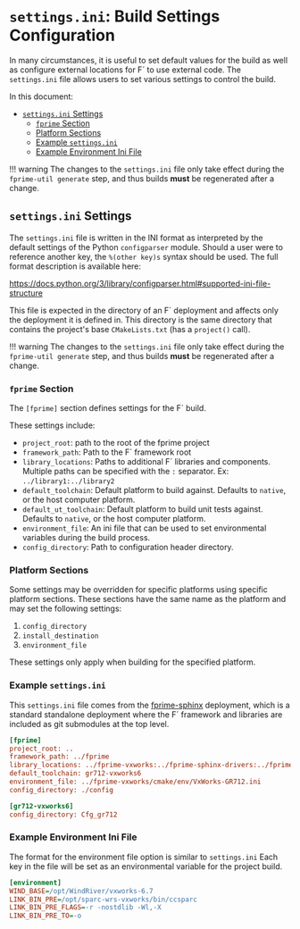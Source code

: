 # `settings.ini`: Build Settings Configuration

In many circumstances, it is useful to set default values for the build as well as configure external
locations for F´ to use external code. The `settings.ini` file allows users to set various settings
to control the build.

In this document:

- [`settings.ini` Settings](#settingsini-settings)
    - [`fprime` Section](#fprime-section)
    - [Platform Sections](#platform-sections)
    - [Example `settings.ini`](#example-settingsini)
    - [Example Environment Ini File](#example-environment-ini-file)

!!! warning
    The changes to the `settings.ini` file only take effect during the `fprime-util generate` step, and thus builds **must** be regenerated after a change.

## `settings.ini` Settings

The `settings.ini` file is written in the INI format as interpreted by the default settings of the
Python `configparser` module. Should a user were to reference another key, the `%(other key)s` syntax should be used. The full format description is available here:

https://docs.python.org/3/library/configparser.html#supported-ini-file-structure

This file is expected in the directory of an F´ deployment and affects only the deployment it is
defined in. This directory is the same directory that contains the project's base `CMakeLists.txt`
(has a `project()` call).

!!! warning
    The changes to the `settings.ini` file only take effect during the `fprime-util generate` step, and thus builds **must** be regenerated after a change.

### `fprime` Section

The `[fprime]` section defines settings for the F´ build.

These settings include:

- `project_root`: path to the root of the fprime project
- `framework_path`: Path to the F´ framework root
- `library_locations`: Paths to additional F´ libraries and components. Multiple paths can be
  specified with the `:` separator. Ex: `../library1:../library2`
- `default_toolchain`: Default platform to build against. Defaults to `native`, or the host
  computer platform.
- `default_ut_toolchain`: Default platform to build unit tests against. Defaults to `native`, or the host
  computer platform.
- `environment_file`: An ini file that can be used to set environmental variables during the build
  process.
- `config_directory`: Path to configuration header directory.

### Platform Sections

Some settings may be overridden for specific platforms using specific platform sections. These sections
have the same name as the platform and may set the following settings:

1. `config_directory`
2. `install_destination`
3. `environment_file`

These settings only apply when building for the specified platform.

### Example `settings.ini`

This `settings.ini` file comes from the [fprime-sphinx](https://github.com/fprime-community/fprime-sphinx)
deployment, which is a standard standalone deployment where the F´ framework and libraries are included
as git submodules at the top level.

```ini
[fprime]
project_root: ..
framework_path: ../fprime
library_locations: ../fprime-vxworks:../fprime-sphinx-drivers:../fprime-jplffs
default_toolchain: gr712-vxworks6
environment_file: ../fprime-vxworks/cmake/env/VxWorks-GR712.ini
config_directory: ./config

[gr712-vxworks6]
config_directory: Cfg_gr712
```

### Example Environment Ini File

The format for the environment file option is similar to `settings.ini`
Each key in the file will be set as an environmental variable for the project build.

```ini
[environment]
WIND_BASE=/opt/WindRiver/vxworks-6.7
LINK_BIN_PRE=/opt/sparc-wrs-vxworks/bin/ccsparc
LINK_BIN_PRE_FLAGS=-r -nostdlib -Wl,-X
LINK_BIN_PRE_TO=-o
```